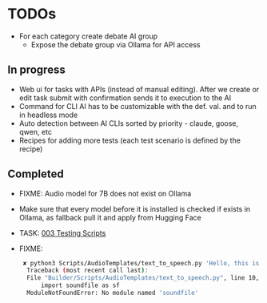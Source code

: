 # TODOs

- For each category create debate AI group
  - Expose the debate group via Ollama for API access

## In progress

- Web ui for tasks with APIs (instead of manual editing). After we create or edit task submit with confirmation sends it to execution to the AI
- Command for CLI AI has  to be customizable with the def. val. and to run in headless mode
- Auto detection between AI CLIs sorted by priority - claude, goose, qwen, etc
- Recipes for adding more tests (each test scenario is defined by the recipe)

## Completed

- FIXME: Audio model for 7B does not exist on Ollama
- Make sure that every model before it is installed is checked if exists in Ollama, as fallback pull it and apply from Hugging Face
- TASK: [003 Testing Scripts](../Claude/Tasks/003%20Testing%20Scripts/TASK.md)
- FIXME:

  ```bash
   ✘ python3 Scripts/AudioTemplates/text_to_speech.py 'Hello, this is a test'
    Traceback (most recent call last):
    File "Builder/Scripts/AudioTemplates/text_to_speech.py", line 10, in <module>
        import soundfile as sf
    ModuleNotFoundError: No module named 'soundfile'
  ```

